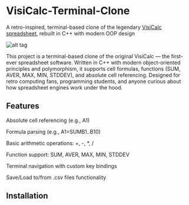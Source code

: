 # VisiCalc-Terminal-Clone
A retro-inspired, terminal-based clone of the legendary [VisiCalc spreadsheet](https://www.pcjs.org/software/pcx86/app/other/visicalc/1981), rebuilt in C++ with modern OOP design

![alt tag](https://github.com/zeynepsturan/VisiCalc-Terminal-Clone/blob/main/media/visicalc_photo.png)

This project is a terminal-based clone of the original VisiCalc — the first-ever spreadsheet software.
Written in C++ with modern object-oriented principles and polymorphism, it supports cell formulas, functions (SUM, AVER, MAX, MIN, STDDEV), and absolute cell referencing.
Designed for retro computing fans, programming students, and anyone curious about how spreadsheet engines work under the hood.

## Features

Absolute cell referencing (e.g., A1)

Formula parsing (e.g., A1=SUMB1..B10)

Basic arithmetic operations: +, -, *, /

Function support: SUM, AVER, MAX, MIN, STDDEV

Terminal navigation with custom key bindings

Save/Load to/from .csv files functionality

## Installation
